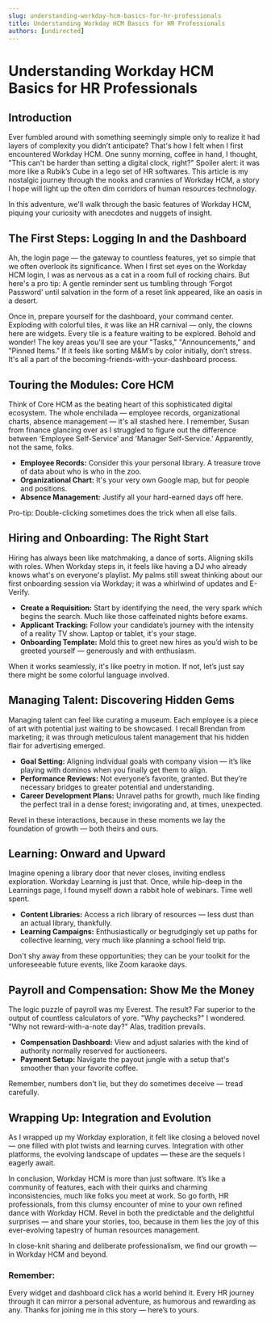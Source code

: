 ```yaml
---
slug: understanding-workday-hcm-basics-for-hr-professionals
title: Understanding Workday HCM Basics for HR Professionals
authors: [undirected]
---
```



# Understanding Workday HCM Basics for HR Professionals

## Introduction

Ever fumbled around with something seemingly simple only to realize it had layers of complexity you didn’t anticipate? That's how I felt when I first encountered Workday HCM. One sunny morning, coffee in hand, I thought, "This can't be harder than setting a digital clock, right?" Spoiler alert: it was more like a Rubik’s Cube in a lego set of HR softwares. This article is my nostalgic journey through the nooks and crannies of Workday HCM, a story I hope will light up the often dim corridors of human resources technology.

In this adventure, we'll walk through the basic features of Workday HCM, piquing your curiosity with anecdotes and nuggets of insight. 

## The First Steps: Logging In and the Dashboard

Ah, the login page — the gateway to countless features, yet so simple that we often overlook its significance. When I first set eyes on the Workday HCM login, I was as nervous as a cat in a room full of rocking chairs. But here's a pro tip: A gentle reminder sent us tumbling through ‘Forgot Password’ until salvation in the form of a reset link appeared, like an oasis in a desert.

Once in, prepare yourself for the dashboard, your command center. Exploding with colorful tiles, it was like an HR carnival — only, the clowns here are widgets. Every tile is a feature waiting to be explored. Behold and wonder! The key areas you'll see are your "Tasks," "Announcements," and "Pinned Items." If it feels like sorting M&M’s by color initially, don’t stress. It's all a part of the becoming-friends-with-your-dashboard process.

## Touring the Modules: Core HCM

Think of Core HCM as the beating heart of this sophisticated digital ecosystem. The whole enchilada — employee records, organizational charts, absence management — it's all stashed here. I remember, Susan from finance glancing over as I struggled to figure out the difference between ‘Employee Self-Service’ and ‘Manager Self-Service.’ Apparently, not the same, folks.

- **Employee Records:** Consider this your personal library. A treasure trove of data about who is who in the zoo.
- **Organizational Chart:** It's your very own Google map, but for people and positions.
- **Absence Management:** Justify all your hard-earned days off here.

Pro-tip: Double-clicking sometimes does the trick when all else fails. 

## Hiring and Onboarding: The Right Start

Hiring has always been like matchmaking, a dance of sorts. Aligning skills with roles. When Workday steps in, it feels like having a DJ who already knows what's on everyone's playlist. My palms still sweat thinking about our first onboarding session via Workday; it was a whirlwind of updates and E-Verify.

- **Create a Requisition:** Start by identifying the need, the very spark which begins the search. Much like those caffeinated nights before exams.
- **Applicant Tracking:** Follow your candidate’s journey with the intensity of a reality TV show. Laptop or tablet, it's your stage.
- **Onboarding Template:** Mold this to greet new hires as you’d wish to be greeted yourself — generously and with enthusiasm.

When it works seamlessly, it's like poetry in motion. If not, let’s just say there might be some colorful language involved.

## Managing Talent: Discovering Hidden Gems

Managing talent can feel like curating a museum. Each employee is a piece of art with potential just waiting to be showcased. I recall Brendan from marketing; it was through meticulous talent management that his hidden flair for advertising emerged.

- **Goal Setting:** Aligning individual goals with company vision — it’s like playing with dominos when you finally get them to align.
- **Performance Reviews:** Not everyone’s favorite, granted. But they’re necessary bridges to greater potential and understanding.
- **Career Development Plans:** Unravel paths for growth, much like finding the perfect trail in a dense forest; invigorating and, at times, unexpected.

Revel in these interactions, because in these moments we lay the foundation of growth — both theirs and ours.

## Learning: Onward and Upward

Imagine opening a library door that never closes, inviting endless exploration. Workday Learning is just that. Once, while hip-deep in the Learnings page, I found myself down a rabbit hole of webinars. Time well spent.

- **Content Libraries:** Access a rich library of resources — less dust than an actual library, thankfully.
- **Learning Campaigns:** Enthusiastically or begrudgingly set up paths for collective learning, very much like planning a school field trip.
  
Don't shy away from these opportunities; they can be your toolkit for the unforeseeable future events, like Zoom karaoke days.

## Payroll and Compensation: Show Me the Money

The logic puzzle of payroll was my Everest. The result? Far superior to the output of countless calculators of yore. "Why paychecks?" I wondered. "Why not reward-with-a-note day?" Alas, tradition prevails.

- **Compensation Dashboard:** View and adjust salaries with the kind of authority normally reserved for auctioneers.
- **Payment Setup:** Navigate the payout jungle with a setup that's smoother than your favorite coffee.

Remember, numbers don't lie, but they do sometimes deceive — tread carefully.

## Wrapping Up: Integration and Evolution

As I wrapped up my Workday exploration, it felt like closing a beloved novel — one filled with plot twists and learning curves. Integration with other platforms, the evolving landscape of updates — these are the sequels I eagerly await.

In conclusion, Workday HCM is more than just software. It’s like a community of features, each with their quirks and charming inconsistencies, much like folks you meet at work. So go forth, HR professionals, from this clumsy encounter of mine to your own refined dance with Workday HCM. Revel in both the predictable and the delightful surprises — and share your stories, too, because in them lies the joy of this ever-evolving tapestry of human resources management.

In close-knit sharing and deliberate professionalism, we find our growth — in Workday HCM and beyond. 

### Remember: 

Every widget and dashboard click has a world behind it. Every HR journey through it can mirror a personal adventure, as humorous and rewarding as any. Thanks for joining me in this story — here’s to yours.